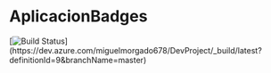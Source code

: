 # AplicacionBadges
[![Build Status](https://dev.azure.com/miguelmorgado678/DevProject/_apis/build/status/DevProject-ASP.NET%20Core%20(.NET%20Framework)-CI?branchName=master)](https://dev.azure.com/miguelmorgado678/DevProject/_build/latest?definitionId=9&branchName=master)
